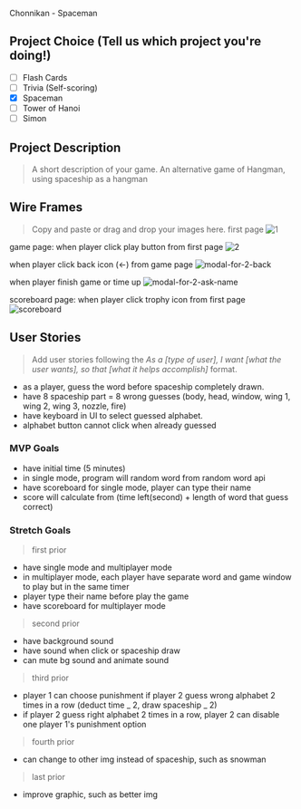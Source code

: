 Chonnikan - Spaceman

## Project Choice (Tell us which project you're doing!)

- [ ] Flash Cards
- [ ] Trivia (Self-scoring)
- [x] Spaceman
- [ ] Tower of Hanoi
- [ ] Simon

## Project Description

> A short description of your game.
> An alternative game of Hangman, using spaceship as a hangman

## Wire Frames

> Copy and paste or drag and drop your images here.
> first page
> ![1](https://media.git.generalassemb.ly/user/46043/files/c477c732-0971-4a9c-b37b-f39e979e93fb)

game page: when player click play button from first page
![2](https://media.git.generalassemb.ly/user/46043/files/c9e27a2e-54dd-45c8-848d-c2d47c40db89)

when player click back icon (<-) from game page
![modal-for-2-back](https://media.git.generalassemb.ly/user/46043/files/4a0cdab6-b04c-48dc-9a79-15e5df92b209)

when player finish game or time up
![modal-for-2-ask-name](https://media.git.generalassemb.ly/user/46043/files/ee75b1bb-8344-484a-9329-a231688deae5)

scoreboard page: when player click trophy icon from first page
![scoreboard](https://media.git.generalassemb.ly/user/46043/files/d3bbe087-4de4-4afa-ab02-9a8c0f662ec9)

## User Stories

> Add user stories following the _As a [type of user], I want [what the user wants], so that [what it helps accomplish]_ format.

- as a player, guess the word before spaceship completely drawn.
- have 8 spaceship part = 8 wrong guesses (body, head, window, wing 1, wing 2, wing 3, nozzle, fire)
- have keyboard in UI to select guessed alphabet.
- alphabet button cannot click when already guessed

### MVP Goals

- have initial time (5 minutes)
- in single mode, program will random word from random word api
- have scoreboard for single mode, player can type their name
- score will calculate from (time left(second) + length of word that guess correct)

### Stretch Goals

> first prior

- have single mode and multiplayer mode
- in multiplayer mode, each player have separate word and game window to play but in the same timer
- player type their name before play the game
- have scoreboard for multiplayer mode

> second prior

- have background sound
- have sound when click or spaceship draw
- can mute bg sound and animate sound

> third prior

- player 1 can choose punishment if player 2 guess wrong alphabet 2 times in a row (deduct time _ 2, draw spaceship _ 2)
- if player 2 guess right alphabet 2 times in a row, player 2 can disable one player 1's punishment option

> fourth prior

- can change to other img instead of spaceship, such as snowman

> last prior

- improve graphic, such as better img
